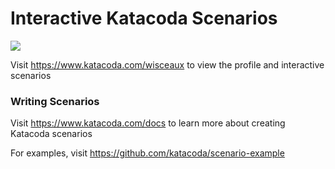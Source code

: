 # Interactive Katacoda Scenarios

[![](http://shields.katacoda.com/katacoda/wisceaux/count.svg)](https://www.katacoda.com/wisceaux "Get your profile on Katacoda.com")

Visit https://www.katacoda.com/wisceaux to view the profile and interactive scenarios

### Writing Scenarios
Visit https://www.katacoda.com/docs to learn more about creating Katacoda scenarios

For examples, visit https://github.com/katacoda/scenario-example
